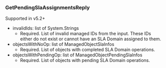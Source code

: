 ### GetPendingSlaAssignmentsReply
Supported in v5.2+

- invalidIds: list of System.Strings
  - Required. List of invalid managed IDs from the input. These IDs either do not exist or cannot have an SLA Domain assigned to them.
- objectsWithNoOp: list of ManagedObjectSlaInfos
  - Required. List of objects with completed SLA Domain operations.
- objectsWithPendingOp: list of ManagedObjectPendingSlaInfos
  - Required. List of objects with pending SLA Domain operations.
